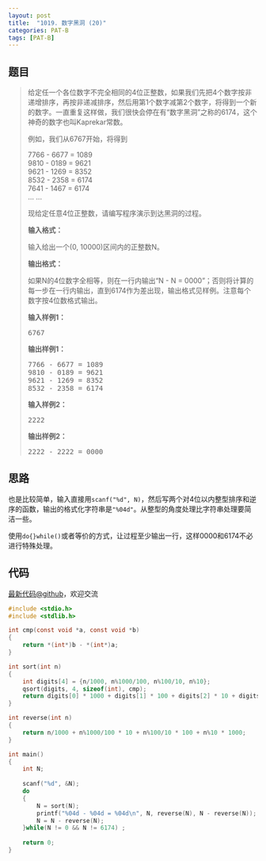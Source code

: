```yaml
---
layout: post
title:  "1019. 数字黑洞 (20)"
categories: PAT-B
tags: [PAT-B]
---
```


## 题目

> <div id="problemContent">
> <p>
> 给定任一个各位数字不完全相同的4位正整数，如果我们先把4个数字按非递增排序，再按非递减排序，然后用第1个数字减第2个数字，将得到一个新的数字。一直重复这样做，我们很快会停在有“数字黑洞”之称的6174，这个神奇的数字也叫Kaprekar常数。</p>
> <p>例如，我们从6767开始，将得到</p>
> <p>
> 7766 - 6677 = 1089<br/>
> 9810 - 0189 = 9621<br/>
> 9621 - 1269 = 8352<br/>
> 8532 - 2358 = 6174<br/>
> 7641 - 1467 = 6174<br/>
> ... ...</p>
> <p>现给定任意4位正整数，请编写程序演示到达黑洞的过程。</p>
> <p><b>
> 输入格式：
> </b></p>
> <p>输入给出一个(0, 10000)区间内的正整数N。
> </p>
> <p><b>
> 输出格式：
> </b></p>
> <p>如果N的4位数字全相等，则在一行内输出“N - N = 0000”；否则将计算的每一步在一行内输出，直到6174作为差出现，输出格式见样例。注意每个数字按4位数格式输出。
> </p>
> <b>输入样例1：</b><pre>
> 6767
> </pre>
> <b>输出样例1：</b><pre>
> 7766 - 6677 = 1089
> 9810 - 0189 = 9621
> 9621 - 1269 = 8352
> 8532 - 2358 = 6174
> </pre>
> <b>输入样例2：</b><pre>
> 2222
> </pre>
> <b>输出样例2：</b><pre>
> 2222 - 2222 = 0000
> </pre>
> </div>

## 思路

也是比较简单，输入直接用`scanf("%d", N)`，然后写两个对4位以内整型排序和逆序的函数，输出的格式化字符串是`"%04d"`。从整型的角度处理比字符串处理要简洁一些。

使用`do{}while()`或者等价的方式，让过程至少输出一行，这样0000和6174不必进行特殊处理。

## 代码

[最新代码@github](https://github.com/OliverLew/PAT/blob/master/PATBasic/1019.c)，欢迎交流
```c
#include <stdio.h>
#include <stdlib.h>

int cmp(const void *a, const void *b) 
{
    return *(int*)b - *(int*)a;
}

int sort(int n)
{
    int digits[4] = {n/1000, n%1000/100, n%100/10, n%10};
    qsort(digits, 4, sizeof(int), cmp);
    return digits[0] * 1000 + digits[1] * 100 + digits[2] * 10 + digits[3];
}

int reverse(int n)
{
    return n/1000 + n%1000/100 * 10 + n%100/10 * 100 + n%10 * 1000;
}

int main()
{
    int N;
    
    scanf("%d", &N);
    do
    {
        N = sort(N);
        printf("%04d - %04d = %04d\n", N, reverse(N), N - reverse(N));
        N = N - reverse(N);
    }while(N != 0 && N != 6174) ;
    
    return 0;
}

```
